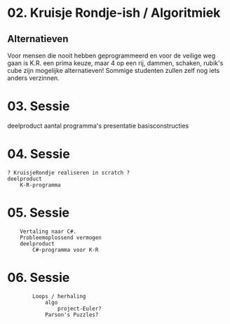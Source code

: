 # 02. Kruisje Rondje-ish / Algoritmiek

## Alternatieven
Voor mensen die nooit hebben geprogrammeerd en voor de veilige weg gaan
is K.R. een prima keuze, maar 4 op een rij, dammen, schaken, rubik's cube
zijn mogelijke alternatieven!
Sommige studenten zullen zelf nog iets anders verzinnen.


# 03. Sessie

deelproduct
    aantal programma's
    presentatie basisconstructies


# 04. Sessie

    ? KruisjeRondje realiseren in scratch ?
    deelproduct
        K-R-programma

# 05. Sessie

        Vertaling naar C#.
        Probleemoplossend vermogen
        deelproduct
            C#-programma voor K-R

# 06. Sessie

            Loops / herhaling
                algo
                    project-Euler?
                Parson's Puzzles?
